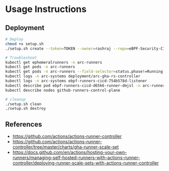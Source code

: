 # Usage Instructions

## Deployment

```sh
# Deploy
chmod +x setup.sh
./setup.sh create --token=TOKEN --owner=rashraj --repo=eBPF-Security-CI-CD-Agent --name=ebpf-runners-cicd

# Troubleshoot
kubectl get ephemeralrunners -n arc-runners
kubectl get pods -n arc-runners
kubectl get pods -n arc-runners --field-selector=status.phase!=Running
kubectl logs -n arc-systems deployment/arc-gha-rs-controller 
kubectl logs -n arc-systems ebpf-runners-cicd-754b578d-listener
kubectl describe pod ebpf-runners-cicd-d65k6-runner-dmjsl -n arc-runners
kubectl describe nodes github-runners-control-plane

# cleanup
./setup.sh clean
./setup.sh destroy
```

## References

- https://github.com/actions/actions-runner-controller
- https://github.com/actions/actions-runner-controller/tree/master/charts/gha-runner-scale-set
- https://docs.github.com/en/actions/hosting-your-own-runners/managing-self-hosted-runners-with-actions-runner-controller/deploying-runner-scale-sets-with-actions-runner-controller
